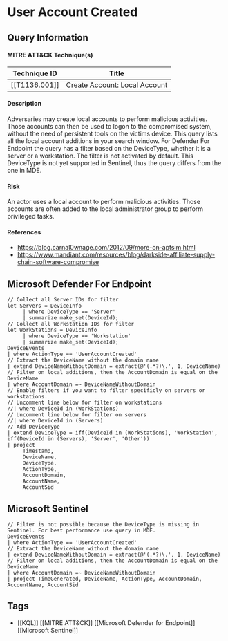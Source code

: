 # User Account Created
## Query Information
#### MITRE ATT&CK Technique(s)

| Technique ID  | Title                         |
| ------------- | ----------------------------- |
| [[T1136.001]] | Create Account: Local Account |
#### Description
Adversaries may create local accounts to perform malicious activities. Those accounts can then be used to logon to the compromised system, without the need of persistent tools on the victims device. This query lists all the local account additions in your search window. For Defender For Endpoint the query has a filter based on the DeviceType, whether it is a server or a workstation. The filter is not activated by default. This DeviceType is not yet supported in Sentinel, thus the query differs from the one in MDE. 
#### Risk
An actor uses a local account to perform malicious activities. Those accounts are often added to the local administrator group to perform privileged tasks. 
#### References
- https://blog.carnal0wnage.com/2012/09/more-on-aptsim.html
- https://www.mandiant.com/resources/blog/darkside-affiliate-supply-chain-software-compromise
## Microsoft Defender For Endpoint
```kusto
// Collect all Server IDs for filter
let Servers = DeviceInfo
     | where DeviceType == 'Server'
     | summarize make_set(DeviceId);
// Collect all Workstation IDs for filter
let WorkStations = DeviceInfo
     | where DeviceType == 'Workstation'
     | summarize make_set(DeviceId);
DeviceEvents
| where ActionType == 'UserAccountCreated'
// Extract the DeviceName without the domain name
| extend DeviceNameWithoutDomain = extract(@'(.*?)\.', 1, DeviceName)
// Filter on local additions, then the AccountDomain is equal on the 
DeviceName
| where AccountDomain =~ DeviceNameWithoutDomain
// Enable filters if you want to filter specificly on servers or workstations.
// Uncomment line below for filter on workstations
//| where DeviceId in (WorkStations)
// Uncomment line below for filter on servers
//| where DeviceId in (Servers)
// Add DeviceType
| extend DeviceType = iff(DeviceId in (WorkStations), 'WorkStation', iff(DeviceId in (Servers), 'Server', 'Other'))
| project
     Timestamp,
     DeviceName,
     DeviceType,
     ActionType,
     AccountDomain,
     AccountName,
     AccountSid
```
## Microsoft Sentinel
```kusto
// Filter is not possible because the DeviceType is missing in Sentinel. For best performance use query in MDE.
DeviceEvents
| where ActionType == 'UserAccountCreated'
// Extract the DeviceName without the domain name
| extend DeviceNameWithoutDomain = extract(@'(.*?)\.', 1, DeviceName)
// Filter on local additions, then the AccountDomain is equal on the DeviceName
| where AccountDomain =~ DeviceNameWithoutDomain
| project TimeGenerated, DeviceName, ActionType, AccountDomain, AccountName, AccountSid
```
## Tags
- [[KQL]] [[MITRE ATT&CK]] [[Microsoft Defender for Endpoint]] [[Microsoft Sentinel]]
